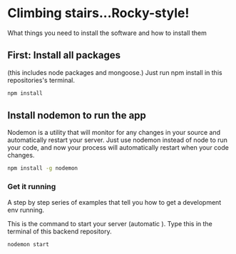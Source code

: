 # Climbing stairs...Rocky-style!

What things you need to install the software and how to install them

## First: Install all packages

(this includes node packages and mongoose.)
Just run npm install in this repositories's terminal.

```sh
npm install
```

## Install nodemon to run the app

Nodemon is a utility that will monitor for any changes in your source and automatically restart your server.
Just use nodemon instead of node to run your code, and now your process will automatically restart when your code changes.

```sh
npm install -g nodemon
```

### Get it running

A step by step series of examples that tell you how to get a development env running.

This is the command to start your server (automatic ). Type this in the terminal of this backend repository.

```sh
nodemon start
```
